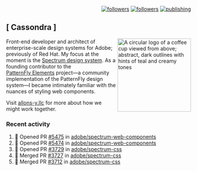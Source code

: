 <p align="right"><a rel="me" href="https://front-end.social/@castastrophe">
    <img alt="followers" title="Follow me on Mastodon" src="https://img.shields.io/mastodon/follow/109297102751309835?domain=https%3A%2F%2Ffront-end.social&label=Follow&logo=mastodon&logoColor=white&style=for-the-badge&labelColor=008080&color=006969"/></a>
  <a href="https://codepen.io/castastrophe/">
    <img alt="followers" title="Follow me on CodePen" src="https://img.shields.io/badge/23-1?color=640464&labelColor=7c007c&style=for-the-badge&logo=codepen&label=Follow"/></a>
<a href="https://castastrophe.medium.com/">
    <img alt="publishing" title="View articles on Medium" src="https://img.shields.io/badge/107-1?color=666&labelColor=444&label=subscribe&logo=medium&logoColor=white&style=for-the-badge"/></a>
</p>

## [&nbsp;Cassondra&nbsp;]

<img align="right" src="https://github-production-user-asset-6210df.s3.amazonaws.com/1840295/253016758-ba468774-1cd3-42c2-8f43-947b5eeb5edf.png" height="200" alt="A circular logo of a coffee cup viewed from above; abstract, dark outlines with hints of teal and creamy tones">

Front-end developer and architect of enterprise-scale design systems for Adobe; previously of Red Hat. My focus at the moment is the [Spectrum design system](https://github.com/adobe/spectrum-css). As a founding contributor to the [PatternFly&nbsp;Elements](https://github.com/patternfly/patternfly-elements) project&mdash;a community implementation of the PatternFly design system&mdash;I became intimately familiar with the nuances of styling web components.

Visit [allons-y.llc](http://allons-y.llc/) for more about how we might work together.

### Recent activity

<!--START_SECTION:activity-->
1. 💪 Opened PR [#5475](https://github.com/adobe/spectrum-web-components/pull/5475) in [adobe/spectrum-web-components](https://github.com/adobe/spectrum-web-components)
2. 💪 Opened PR [#5474](https://github.com/adobe/spectrum-web-components/pull/5474) in [adobe/spectrum-web-components](https://github.com/adobe/spectrum-web-components)
3. 💪 Opened PR [#3729](https://github.com/adobe/spectrum-css/pull/3729) in [adobe/spectrum-css](https://github.com/adobe/spectrum-css)
4. 🎉 Merged PR [#3727](https://github.com/adobe/spectrum-css/pull/3727) in [adobe/spectrum-css](https://github.com/adobe/spectrum-css)
5. 🎉 Merged PR [#3712](https://github.com/adobe/spectrum-css/pull/3712) in [adobe/spectrum-css](https://github.com/adobe/spectrum-css)
<!--END_SECTION:activity-->
